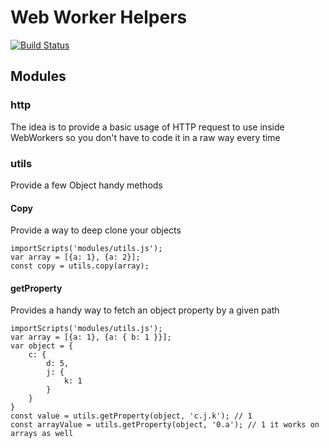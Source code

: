 # Web Worker Helpers
[![Build Status](https://travis-ci.org/grillorafael/worker-helpers.svg?branch=master)](https://travis-ci.org/grillorafael/worker-helpers)

## Modules

### http
The idea is to provide a basic usage of HTTP request to use inside WebWorkers so you don't have to code it in a raw way every time

### utils
Provide a few Object handy methods

#### Copy
Provide a way to deep clone your objects
```JS
importScripts('modules/utils.js');
var array = [{a: 1}, {a: 2}];
const copy = utils.copy(array);
```

#### getProperty
Provides a handy way to fetch an object property by a given path
```
importScripts('modules/utils.js');
var array = [{a: 1}, {a: { b: 1 }}];
var object = {
    c: {
        d: 5,
        j: {
            k: 1
        }
    }
}
const value = utils.getProperty(object, 'c.j.k'); // 1
const arrayValue = utils.getProperty(object, '0.a'); // 1 it works on arrays as well
```
